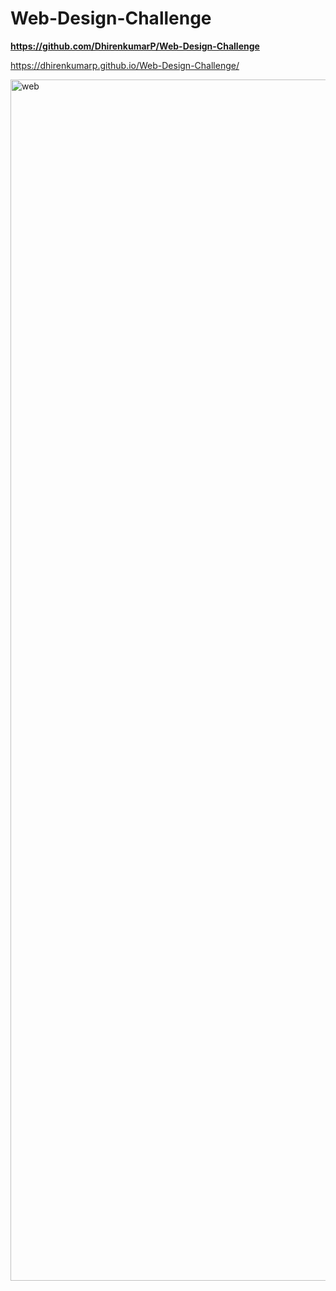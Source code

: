 # Web-Design-Challenge

**https://github.com/DhirenkumarP/Web-Design-Challenge**

https://dhirenkumarp.github.io/Web-Design-Challenge/

<img width="1922" alt="web" src="https://user-images.githubusercontent.com/98297243/166211441-522c5bb9-b423-48f3-8d74-c61071dc816b.png">
